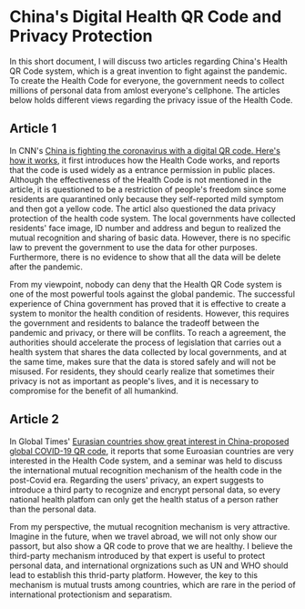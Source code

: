 # China's Digital Health QR Code and Privacy Protection
In this short document, I will discuss two articles regarding China's Health QR Code system, which is a great invention to fight against the pandemic. To create the Health Code for everyone, the government needs to collect millions of personal data from amlost everyone's cellphone. The articles below holds different views regarding the privacy issue of the Health Code.

## Article 1
In CNN's [China is fighting the coronavirus with a digital QR code. Here's how it works](https://edition.cnn.com/2020/04/15/asia/china-coronavirus-qr-code-intl-hnk/index.html), it first introduces how the Health Code works, and reports that the code is used widely as a entrance permission in public places. Although the effectiveness of the Health Code is not mentioned in the article, it is questioned to be a restriction of people's freedom since some residents are quarantined only because they self-reported mild symptom and then got a yellow code. The articl also questioned the data privacy protection of the health code system. The local governments have collected residents' face image, ID number and address and begun to realized the mutual recognition and sharing of basic data. However, there is no specific law to prevent the government to use the data for other purposes. Furthermore, there is no evidence to show that all the data will be delete after the pandemic.

From my viewpoint, nobody can deny that the Health QR Code system is one of the most powerful tools against the global pandemic. The successful experience of China government has proved that it is effective to create a system to monitor the health condition of residents. However, this requires the government and residents to balance the tradeoff between the pandemic and privacy, or there will be conflits. To reach a agreement, the authorities should accelerate the process of legislation that carries out a health system that shares the data collected by local governments, and at the same time, makes sure that the data is stored safely and will not be misused. For residents, they should cearly realize that sometimes their privacy is not as important as people's lives, and it is necessary to compromise for the benefit of all humankind. 

## Article 2
In Global Times' [Eurasian countries show great interest in China-proposed global COVID-19 QR code](https://www.globaltimes.cn/page/202012/1210603.shtml), it reports that some Euroasian countries are very interested in the Health Code system, and a seminar was held to discuss the international mutual recognition mechanism of the health code in the post-Covid era. Regarding the users' privacy, an expert suggests to introduce a third party to recognize and encrypt personal data, so every national health platfom can only get the health status of a person rather than the personal data.

From my perspective, the mutual recognition mechanism is very attractive. Imagine in the future, when we travel abroad, we will not only show our passort, but also show a QR code to prove that we are healthy. I believe the third-party mechanism introduced by that expert is useful to protect personal data, and international orgnizations such as UN and WHO should lead to establish this thrid-party platform. However, the key to this mechanism is mutual trusts among countries, which are rare in the period of international protectionism and separatism.